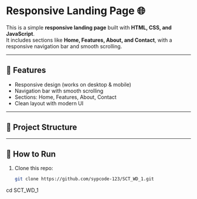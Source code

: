 # Responsive Landing Page 🌐

This is a simple **responsive landing page** built with **HTML, CSS, and JavaScript**.  
It includes sections like **Home, Features, About, and Contact**, with a responsive navigation bar and smooth scrolling.

---

## 🚀 Features
- Responsive design (works on desktop & mobile)  
- Navigation bar with smooth scrolling  
- Sections: Home, Features, About, Contact  
- Clean layout with modern UI  

---

## 📂 Project Structure


---

## 🔧 How to Run
1. Clone this repo:
   ```bash
   git clone https://github.com/sypcode-123/SCT_WD_1.git

cd SCT_WD_1


